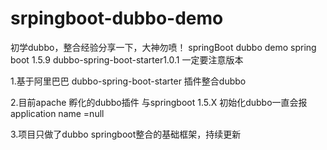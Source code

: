 # srpingboot-dubbo-demo
初学dubbo，整合经验分享一下，大神勿喷！
springBoot dubbo demo spring boot 1.5.9  dubbo-spring-boot-starter1.0.1 一定要注意版本

1.基于阿里巴巴 dubbo-spring-boot-starter 插件整合dubbo

2.目前apache 孵化的dubbo插件 与springboot 1.5.X 初始化dubbo一直会报 application name =null

3.项目只做了dubbo springboot整合的基础框架，持续更新
